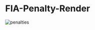 # FIA-Penalty-Render


![penalties](https://user-images.githubusercontent.com/111990188/230775268-87c7774f-9a74-4545-afa7-962411a2c169.png)
